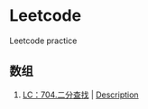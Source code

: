 # Leetcode
Leetcode practice

## 数组
1. [LC：704.二分查找](https://github.com/Christol-Jalen/CPP/blob/main/leetcode/704.cpp) | [Description](https://leetcode.cn/problems/binary-search/description/)
